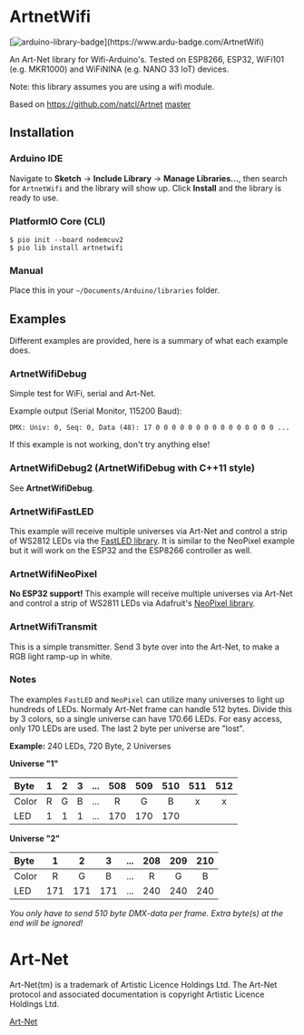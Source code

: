 # ArtnetWifi

[![arduino-library-badge](https://www.ardu-badge.com/badge/ArtnetWifi.svg?)](https://www.ardu-badge.com/ArtnetWifi)

An Art-Net library for Wifi-Arduino's. Tested on ESP8266, ESP32, WiFi101 (e.g. MKR1000) and WiFiNINA (e.g. NANO 33 IoT) devices.

Note: this library assumes you are using a wifi module.

Based on https://github.com/natcl/Artnet [master](https://github.com/natcl/Artnet/archive/master.zip)

## Installation

### Arduino IDE

Navigate to **Sketch** -> **Include Library** -> **Manage Libraries...**,
then search for `ArtnetWifi` and the library will show up. Click **Install** and the library is ready to use.

### PlatformIO Core (CLI)

```
$ pio init --board nodemcuv2
$ pio lib install artnetwifi
```

### Manual

Place this in your `~/Documents/Arduino/libraries` folder.

## Examples

Different examples are provided, here is a summary of what each example does.

### ArtnetWifiDebug

Simple test for WiFi, serial and Art-Net.

Example output (Serial Monitor, 115200 Baud):
```
DMX: Univ: 0, Seq: 0, Data (48): 17 0 0 0 0 0 0 0 0 0 0 0 0 0 0 0 ...
```

If this example is not working, don't try anything else!

### ArtnetWifiDebug2 (ArtnetWifiDebug with C++11 style)

See **ArtnetWifiDebug**.

### ArtnetWifiFastLED

This example will receive multiple universes via Art-Net and control a strip of WS2812 LEDs via the [FastLED library](https://github.com/FastLED/FastLED). It is similar to the NeoPixel example but it will work on the ESP32 and the ESP8266 controller as well.

### ArtnetWifiNeoPixel

**No ESP32 support!**
This example will receive multiple universes via Art-Net and control a strip of WS2811 LEDs via Adafruit's [NeoPixel library](https://github.com/adafruit/Adafruit_NeoPixel).

### ArtnetWifiTransmit

This is a simple transmitter. Send 3 byte over into the Art-Net, to make a RGB light ramp-up in white.


### Notes

The examples `FastLED` and `NeoPixel` can utilize many universes to light up hundreds of LEDs.
Normaly Art-Net frame can handle 512 bytes. Divide this by 3 colors, so a single universe can
have 170.66 LEDs. For easy access, only 170 LEDs are used. The last 2 byte per universe are "lost".

**Example:** 240 LEDs, 720 Byte, 2 Universes

**Universe "1"**

|Byte |  1|  2|  3|...|508|509|510|511|512|
|:----|:-:|:-:|:-:|:-:|:-:|:-:|:-:|:-:|:-:|
|Color|  R|  G|  B|...|  R|  G|  B| x | x |
|LED  |  1|  1|  1|...|170|170|170|   |   |

**Universe "2"**

|Byte |  1|  2|  3|...|208|209|210|
|:----|:-:|:-:|:-:|:-:|:-:|:-:|:-:|
|Color|  R|  G|  B|...|  R|  G|  B|
|LED  |171|171|171|...|240|240|240|

*You only have to send 510 byte DMX-data per frame. Extra byte(s) at the end will be ignored!*

# Art-Net

Art-Net(tm) is a trademark of Artistic Licence Holdings Ltd. The Art-Net protocol and associated documentation is copyright Artistic Licence Holdings Ltd.

[Art-Net](http://www.artisticlicence.com/WebSiteMaster/User%20Guides/art-net.pdf)
